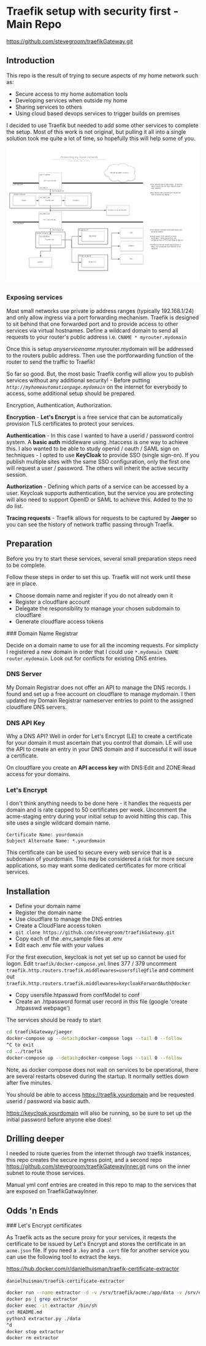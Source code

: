 # Traefik setup with security first - Main Repo

<https://github.com/stevegroom/traefikGateway.git>

## Introduction

This repo is the result of trying to secure aspects of my home network such as:

- Secure access to my home automation tools
- Developing services when outside my home
- Sharing services to others
- Using cloud based devops services to trigger builds on premises

I decided to use Traefik but needed to add some other services to complete the setup. Most of this work is not original, but pulling it all into a single solution took me quite a lot of time, so hopefully this will help some of you.

![Traefik in my home network](./traefikAtHome.png)

### Exposing services

Most small networks use private ip address ranges (typically 192.168.1/24) and only allow ingress via a port forwarding mechanism. Traefik is designed to sit behind that one forwarded port and to provide access to other services via virtual hostnames. Define a wildcard domain to send all requests to your router's public address i.e. ```CNAME * myrouter.mydomain```

Once this is setup _anyservicename_.myrouter.mydomain will be addressed to the routers public address. Then use the portforwarding function of the router to send the traffic to Traefik!

So far so good. But, the most basic Traefik config will allow you to publish services without any additional security! - Before putting _```http://myhomeautomationpage.mydomain```_ on the internet for everybody to access, some additional setup should be prepared.

Encryption, Authentication, Authorization.

__Encryption__ - __Let's Encrypt__ is a free service that can be automatically provision TLS certificates to protect your services.

__Authentication__ - In this case I wanted to have a userid / password control system. A __basic auth__ middleware using .htaccess is one way to achieve this. I also wanted to be able to study openid / oauth / SAML sign on techniques - I opted to use __KeyCloak__ to provide SSO (single sign-on). If you publish multiple sites with the same SSO configuration, only the first one will request a user / password. The others will inherit the active security session.

__Authorization__ - Defining which parts of a service can be accessed by a user. Keycloak supports authentication, but the service you are protecting will also need to support OpenID or SAML to achieve this. Added to the to do list.

__Tracing requests__ - Traefik allows for requests to be captured by __Jaeger__ so you can see the history of network traffic passing through Traefik.

## Preparation

Before you try to start these services, several small preparation steps need to be complete.

Follow these steps in order to set this up. Traefik will not work until these are in place.

- Choose domain name and register if you do not already own it
- Register a cloudflare account
- Delegate the responsibility to manage your chosen subdomain to cloudflare
- Generate cloudflare access tokens

### Domain Name Registrar

Decide on a domain name to use for all the incoming requests. For simplicty I registered a new domain in order that I could use ```*.mydomain CNAME router.mydomain```. Look out for conflicts for existing DNS entries.

### DNS Server

My Domain Registrar does not offer an API to manage the DNS records. I found and set up a free account on cloudflare to manage mydomain. I then updated my Domain Registrar nameserver entries to point to the assigned cloudflare DNS servers.

### DNS API Key

Why a DNS API? Well in order for Let's Encrypt (LE) to create a certificate for your domain it must ascertain that you
control that domain. LE will use the API to create an entry in your DNS domain and if successful it will issue a certificate.

On cloudflare you create an __API access key__ with DNS:Edit and ZONE:Read access for your domains.

### Let's Encrypt

I don't think anything needs to be done here - it handles the requests per domain and is rate capped to 50 certificates per week. Uncomment the acme-staging entry during your initial setup to avoid hitting this cap. This site uses a single wildcard domain name.

```text
Certificate Name: yourdomain
Subject Alternate Name: *.yourdomain
```

This certificate can be used to secure every web service that is a subdomain of yourdomain. This may be considered a
risk for more secure applications, so may want some dedicated certificates for more critical services.

## Installation

- Define your domain name
- Register the domain name
- Use cloudflare to manage the DNS entries
- Create a CloudFlare access token
- ```git clone https://github.com/stevegroom/traefikGateway.git```
- Copy each of the .env_sample files at .env
- Edit each .env file with your values
  
For the first execution, keycloak is not yet set up so cannot be used for logon.
Edit ```traefik/docker-compose.yml``` lines 377 / 379 uncomment
```traefik.http.routers.traefik.middlewares=usersfile@file``` and comment out
```traefik.http.routers.traefik.middlewares=keycloakForwardAuth@docker```

- Copy usersfile.htpasswd from confModel to conf
- Create an .htpassword format user record in this file (google 'create .htpasswd webpage')

The services should be ready to start

```bash
cd traefikGateway/jaeger
docker-compose up --detach;docker-compose logs --tail 0 --follow
^C to exit
cd ../traefik
docker-compose up --detach;docker-compose logs --tail 0 --follow
```

Note, as docker compose does not wait on services to be operational, there are several restarts obseved during the startup. It normally settles down after five minutes.

You should be able to access https://traefik.yourdomain and be requested userid / password via basic auth.

https://keycloak.yourdomain will also be running, so be sure to set up the initial password before anyone else does!

## Drilling deeper

I needed to route queries from the internet through _two_ traefik instances, this repo creates the secure ingress point, and a second repo <https://github.com/stevegroom/traefikGatewayInner.git> runs on the inner subnet to route those services.

Manual yml conf entries are created in this repo to map to the services that are exposed on TraefikGatwayInner.

## Odds 'n Ends

### Let's Encrypt certificates

As Traefik acts as the secure proxy for your services, it reqests the certificate to be issued by Let's Encrypt and stores the certificate in an ```acme.json``` file. If you need a ```.key``` and a ```.cert``` file for another service you can use the following tool to extract the keys.

<https://hub.docker.com/r/danielhuisman/traefik-certificate-extractor>

```danielhuisman/traefik-certificate-extractor```

```bash
docker run --name extractor -d -v /srv/traefik/acme:/app/data -v /srv/extractor/certs:/app/certs danielhuisman/traefik-certificate-extractor
docker ps | grep extractor
docker exec -it extractor /bin/sh
cat README.md
python3 extractor.py ./data
^d
docker stop extractor
docker rm extractor
```
